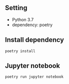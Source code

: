 
## Setting
- Python 3.7
- dependency: poetry


## Install dependency

```
poetry install
```

## Jupyter notebook

```
poetry run jupyter notebook
```